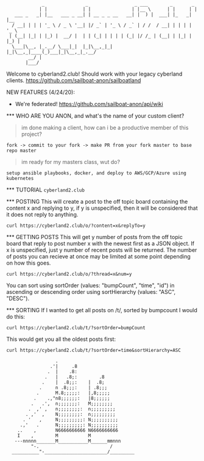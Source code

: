 ```                                                                                                                           
             _               _                 _ ___        _       _     
            | |             | |               | |__ \      | |     | |    
   ___ _   _| |__   ___ _ __| | __ _ _ __   __| |  ) |  ___| |_   _| |__  
  / __| | | | '_ \ / _ \ '__| |/ _` | '_ \ / _` | / /  / __| | | | | '_ \ 
 | (__| |_| | |_) |  __/ |  | | (_| | | | | (_| |/ /_ | (__| | |_| | |_) |
  \___|\__, |_.__/ \___|_|  |_|\__,_|_| |_|\__,_|____(_)___|_|\__,_|_.__/ 
        __/ |                                                             
       |___/                                                                                
 ```                                                                                                                                                                                                                                       

Welcome to cyberland2.club!  Should work with your legacy cyberland clients.
https://github.com/sailboat-anon/sailboatland

NEW FEATURES (4/24/20):
- We're federated!  https://github.com/sailboat-anon/api/wiki

*** WHO ARE YOU ANON, and what's the name of your custom client?

>im done making a client, how can i be a productive member of this project?

```fork -> commit to your fork -> make PR from your fork master to base repo master```

>im ready for my masters class, wut do?

```setup ansible playbooks, docker, and deploy to AWS/GCP/Azure using kubernetes```

*** TUTORIAL
```cyberland2.club```

*** POSTING
This will create a post to the off topic board containing the content x and replying to y, if y is unspecified, then it will be considered that it does not reply to anything.

```curl https://cyberland2.club/o/?content=x&replyTo=y```

*** GETTING POSTS
This will get y number of posts from the off topic board that reply to post number x with the newest first as a JSON object. If x is unspecified, just y number of recent posts will be returned. The number of posts you can recieve at once may be limited at some point depending on how this goes.

```curl https://cyberland2.club/o/?thread=x&num=y```

You can sort using sortOrder (values: "bumpCount", "time", "id") in ascending or descending order using sortHierarchy (values: "ASC", "DESC").

*** SORTING
If I wanted to get all posts on /t/, sorted by bumpcount I would do this:

```curl https://cyberland2.club/t/?sortOrder=bumpCount```

This would get you all the oldest posts first:

```curl https://cyberland2.club/t/?sortOrder=time&sortHierarchy=ASC```

```
                  .
                .'|     .8
               .  |    .8:
              .   |   .8;:        .8
             .    |  .8;;:    |  .8;
            .     n .8;;;:    | .8;;;
           .      M.8;;;;;:   |,8;;;;;
          .    .,"n8;;;;;;:   |8;;;;;;
         .   .',  n;;;;;;;:   M;;;;;;;;
        .  ,' ,   n;;;;;;;;:  n;;;;;;;;;
       . ,'  ,    N;;;;;;;;:  n;;;;;;;;;
      . '   ,     N;;;;;;;;;: N;;;;;;;;;;
     .,'   .      N;;;;;;;;;: N;;;;;;;;;;
    ..    ,       N6666666666 N6666666666
    I    ,        M           M
   ---nnnnn_______M___________M______mmnnn
         "-.                          /
  __________"-_______________________/_________
  ```
